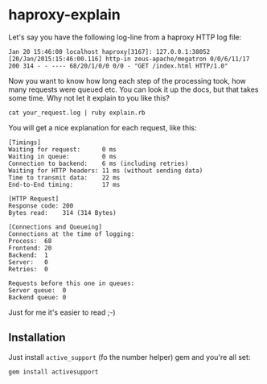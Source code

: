# haproxy-explain

Let's say you have the following log-line from a haproxy HTTP log file:

```
Jan 20 15:46:00 localhost haproxy[3167]: 127.0.0.1:38052 [20/Jan/2015:15:46:00.116] http-in zeus-apache/megatron 0/0/6/11/17 200 314 - - ---- 68/20/1/0/0 0/0 - "GET /index.html HTTP/1.0"
```

Now you want to know how long each step of the processing took, how many requests were queued etc. You can look it up the docs, but that takes some time. Why not let it explain to you like this?

`cat your_request.log | ruby explain.rb`

You will get a nice explanation for each request, like this:

```
[Timings]
Waiting for request:      0 ms
Waiting in queue:         0 ms
Connection to backend:    6 ms (including retries)
Waiting for HTTP headers: 11 ms (without sending data)
Time to transmit data:    22 ms
End-to-End timing:        17 ms

[HTTP Request]
Response code: 200
Bytes read:    314 (314 Bytes)

[Connections and Queueing]
Connections at the time of logging:
Process:  68
Frontend: 20
Backend:  1
Server:   0
Retries:  0

Requests before this one in queues:
Server queue:  0
Backend queue: 0
```

Just for me it's easier to read ;-)

## Installation

Just install `active_support` (fo the number helper) gem and you're all set:

```
gem install activesupport
```
